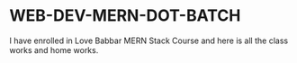 # WEB-DEV-MERN-DOT-BATCH
I have enrolled in Love Babbar MERN Stack Course and here is all the class works and home works. 
